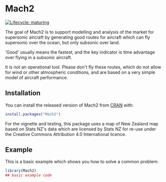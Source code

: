 # Mach2

<!-- badges: start -->
[![Lifecycle: maturing](https://img.shields.io/badge/lifecycle-maturing-blue.svg)](https://www.tidyverse.org/lifecycle/#maturing)
<!-- badges: end -->

The goal of Mach2 is to support modelling and analysis of the market for supersonic aircraft by generating good routes for aircraft which can fly supersonic over the ocean, but only subsonic over land. 

'Good' usually means the fastest, and the key indicator is time advantage over flying in a subsonic aircraft.

It is not an operational tool. Please don't fly these routes, which do not allow for wind or other atmospheric conditions, and are based on a very simple model of aircraft performance.

## Installation

You can install the released version of Mach2 from [CRAN](https://CRAN.R-project.org) with:

``` r
install.packages("Mach2")
```

For the vignette and testing, this package uses a map of New Zealand map based on Stats NZ's data which are licensed by Stats NZ for re-use under the Creative Commons Attribution 4.0 International licence.

## Example

This is a basic example which shows you how to solve a common problem:

``` r
library(Mach2)
## basic example code
```


